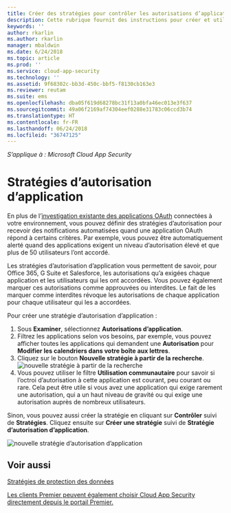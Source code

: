 ```yaml
---
title: Créer des stratégies pour contrôler les autorisations d’application dans Cloud App Security | Microsoft Docs
description: Cette rubrique fournit des instructions pour créer et utiliser des stratégies d’autorisation d’application dans Microsoft Cloud App Security.
keywords: ''
author: rkarlin
ms.author: rkarlin
manager: mbaldwin
ms.date: 6/24/2018
ms.topic: article
ms.prod: ''
ms.service: cloud-app-security
ms.technology: ''
ms.assetid: 9f68302c-bb3d-450c-bbf5-f8130cb163e3
ms.reviewer: reutam
ms.suite: ems
ms.openlocfilehash: dba05f619d68278bc31f13a0bfa46ec013e3f637
ms.sourcegitcommit: 49a06f2169af74304eef0288e31783c06ccd3b74
ms.translationtype: HT
ms.contentlocale: fr-FR
ms.lasthandoff: 06/24/2018
ms.locfileid: "36747125"
---
```

*S’applique à : Microsoft Cloud App Security*


# <a name="app-permission-policies"></a>Stratégies d’autorisation d’application

En plus de l’[investigation existante des applications OAuth](manage-app-permissions.md) connectées à votre environnement, vous pouvez définir des stratégies d’autorisation pour recevoir des notifications automatisées quand une application OAuth répond à certains critères. Par exemple, vous pouvez être automatiquement alerté quand des applications exigent un niveau d’autorisation élevé et que plus de 50 utilisateurs l’ont accordé. 

Les stratégies d’autorisation d’application vous permettent de savoir, pour Office 365, G Suite et Salesforce, les autorisations qu’a exigées chaque application et les utilisateurs qui les ont accordées. Vous pouvez également marquer ces autorisations comme approuvées ou interdites. Le fait de les marquer comme interdites révoque les autorisations de chaque application pour chaque utilisateur qui les a accordées. 

Pour créer une stratégie d’autorisation d’application :
1. Sous **Examiner**, sélectionnez **Autorisations d’application**.
2. Filtrez les applications selon vos besoins, par exemple, vous pouvez afficher toutes les applications qui demandent une **Autorisation** pour **Modifier les calendriers dans votre boîte aux lettres**.
3. Cliquez sur le bouton **Nouvelle stratégie à partir de la recherche**. 
    ![nouvelle stratégie à partir de la recherche](./media/app-permissions-filter.png)
4. Vous pouvez utiliser le filtre **Utilisation communautaire** pour savoir si l’octroi d’autorisation à cette application est courant, peu courant ou rare. Cela peut être utile si vous avez une application qui exige rarement une autorisation, qui a un haut niveau de gravité ou qui exige une autorisation auprès de nombreux utilisateurs. 

Sinon, vous pouvez aussi créer la stratégie en cliquant sur **Contrôler** suivi de **Stratégies**. Cliquez ensuite sur **Créer une stratégie** suivi de **Stratégie d’autorisation d’application**.

  
   ![nouvelle stratégie d’autorisation d’application](./media/app-permissions-policy.png)



  ## <a name="see-also"></a>Voir aussi  
  [Stratégies de protection des données](data-protection-policies.md)   

[Les clients Premier peuvent également choisir Cloud App Security directement depuis le portail Premier.](https://premier.microsoft.com/)  
  
  
